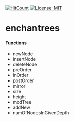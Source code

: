 [![HitCount](http://hits.dwyl.io/kursaterdogan/enchantrees.svg)](http://hits.dwyl.io/kursaterdogan/enchantrees)
[![License: MIT](https://img.shields.io/badge/License-MIT-blue.svg)](https://opensource.org/licenses/MIT)
# enchantrees
 
<h4>Functions</h4>
    <ul>
      <li>newNode</li>
      <li>insertNode</li>
      <li>deleteNode</li>
      <li>preOrder</li>
      <li>inOrder</li>
      <li>postOrder</li>
      <li>mirror</li>
      <li>size</li>
      <li>height</li>
      <li>modTree</li>
      <li>addNew</li>
      <li>numOfNodesInGivenDepth</li>
    </ul>
    
